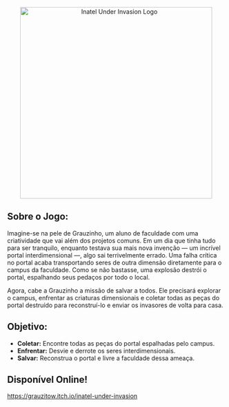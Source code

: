 <div align="center">
  <img width="445" alt="Inatel Under Invasion Logo" src="https://github.com/user-attachments/assets/e21ca985-6e7c-4fad-86d9-819be2ead5ea" />
</div>

## Sobre o Jogo:

Imagine-se na pele de Grauzinho, um aluno de faculdade com uma criatividade que vai além dos projetos comuns. Em um dia que tinha tudo para ser tranquilo, enquanto testava sua mais nova invenção — um incrível portal interdimensional —, algo sai terrivelmente errado. Uma falha crítica no portal acaba transportando seres de outra dimensão diretamente para o campus da faculdade. Como se não bastasse, uma explosão destrói o portal, espalhando seus pedaços por todo o local.

Agora, cabe a Grauzinho a missão de salvar a todos. Ele precisará explorar o campus, enfrentar as criaturas dimensionais e coletar todas as peças do portal destruído para reconstruí-lo e enviar os invasores de volta para casa.

## Objetivo:

- **Coletar:** Encontre todas as peças do portal espalhadas pelo campus.
- **Enfrentar:** Desvie e derrote os seres interdimensionais.
- **Salvar:** Reconstrua o portal e livre a faculdade dessa ameaça.

## Disponível Online!
https://grauzitow.itch.io/inatel-under-invasion

